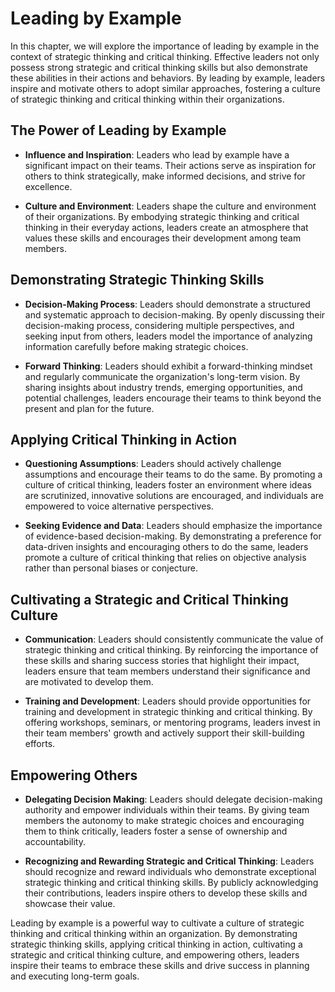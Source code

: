 Leading by Example
==============================

In this chapter, we will explore the importance of leading by example in the context of strategic thinking and critical thinking. Effective leaders not only possess strong strategic and critical thinking skills but also demonstrate these abilities in their actions and behaviors. By leading by example, leaders inspire and motivate others to adopt similar approaches, fostering a culture of strategic thinking and critical thinking within their organizations.

The Power of Leading by Example
-------------------------------

* **Influence and Inspiration**: Leaders who lead by example have a significant impact on their teams. Their actions serve as inspiration for others to think strategically, make informed decisions, and strive for excellence.

* **Culture and Environment**: Leaders shape the culture and environment of their organizations. By embodying strategic thinking and critical thinking in their everyday actions, leaders create an atmosphere that values these skills and encourages their development among team members.

Demonstrating Strategic Thinking Skills
---------------------------------------

* **Decision-Making Process**: Leaders should demonstrate a structured and systematic approach to decision-making. By openly discussing their decision-making process, considering multiple perspectives, and seeking input from others, leaders model the importance of analyzing information carefully before making strategic choices.

* **Forward Thinking**: Leaders should exhibit a forward-thinking mindset and regularly communicate the organization's long-term vision. By sharing insights about industry trends, emerging opportunities, and potential challenges, leaders encourage their teams to think beyond the present and plan for the future.

Applying Critical Thinking in Action
------------------------------------

* **Questioning Assumptions**: Leaders should actively challenge assumptions and encourage their teams to do the same. By promoting a culture of critical thinking, leaders foster an environment where ideas are scrutinized, innovative solutions are encouraged, and individuals are empowered to voice alternative perspectives.

* **Seeking Evidence and Data**: Leaders should emphasize the importance of evidence-based decision-making. By demonstrating a preference for data-driven insights and encouraging others to do the same, leaders promote a culture of critical thinking that relies on objective analysis rather than personal biases or conjecture.

Cultivating a Strategic and Critical Thinking Culture
-----------------------------------------------------

* **Communication**: Leaders should consistently communicate the value of strategic thinking and critical thinking. By reinforcing the importance of these skills and sharing success stories that highlight their impact, leaders ensure that team members understand their significance and are motivated to develop them.

* **Training and Development**: Leaders should provide opportunities for training and development in strategic thinking and critical thinking. By offering workshops, seminars, or mentoring programs, leaders invest in their team members' growth and actively support their skill-building efforts.

Empowering Others
-----------------

* **Delegating Decision Making**: Leaders should delegate decision-making authority and empower individuals within their teams. By giving team members the autonomy to make strategic choices and encouraging them to think critically, leaders foster a sense of ownership and accountability.

* **Recognizing and Rewarding Strategic and Critical Thinking**: Leaders should recognize and reward individuals who demonstrate exceptional strategic thinking and critical thinking skills. By publicly acknowledging their contributions, leaders inspire others to develop these skills and showcase their value.

Leading by example is a powerful way to cultivate a culture of strategic thinking and critical thinking within an organization. By demonstrating strategic thinking skills, applying critical thinking in action, cultivating a strategic and critical thinking culture, and empowering others, leaders inspire their teams to embrace these skills and drive success in planning and executing long-term goals.

